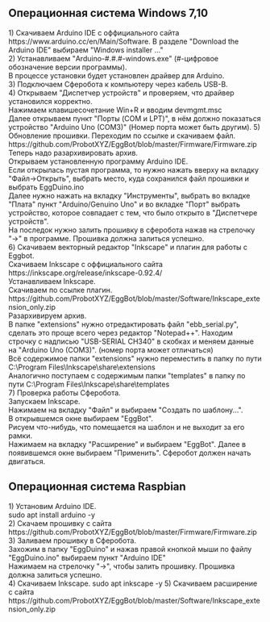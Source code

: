 <html>
<body>
                                                  <h2>Операционная система Windows 7,10</h2>
<p>1) Скачиваем Arduino IDE с оффициального сайта https://www.arduino.cc/en/Main/Software. 
    В разделе "Download the Arduino IDE" выбираем "Windows installer ..."<br>
2) Устанавливаем "Arduino-#.#.#-windows.exe" (#-цифровое обозначение версии программы).<br>
    В процессе установки будет установлен драйвер для Arduino.<br>
3) Подключаем Сферобота к компьютеру через кабель USB-B.<br>
4) Открываем "Диспетчер устройств" и проверяем, что драйвер установился корректно.<br>
    Нажимаем клавишесочетание Win+R и вводим devmgmt.msc<br>
    Далее открываем пункт "Порты (COM и LPT)", в нём должно показаться устройство "Arduino Uno (COM3)" (Номер порта может быть другим).
5) Обновление прошивки.
   Переходим по ссылке и скачиваем файл. https://github.com/ProbotXYZ/EggBot/blob/master/Firmware/Firmware.zip<br>
   	Теперь надо разархивировать архив.<br>
  	Открываем установленную программу Arduino IDE.<br>
   	Если открылась пустая программа, то нужно нажать вверху на вкладку "Файл->Открыть", выбрать место, куда сохранился файл прошивки и выбрать EggDuino.ino<br>
   	Далее нужно нажать на вкладку "Инструменты", выбрать во вкладке "Плата" пункт "Arduino/Genuino Uno" и во вкладке "Порт" выбрать устройство, которое совпадает с тем, что было открыто в "Диспетчере устройств".<br>
   	На последок нужно залить прошивку в сферобота нажав на стрелочку "->" в программе. Прошивка должна залиться успешно.<br>
6) Скачиваем векторный редактор "Inkscape" и плагин для работы с Eggbot.<br>
		Скачиваем Inkscape с оффициального сайта https://inkscape.org/release/inkscape-0.92.4/ <br>
		Устанавливаем Inkscape.<br>
		Скачиваем по ссылке плагин. https://github.com/ProbotXYZ/EggBot/blob/master/Software/Inkscape_extension_only.zip <br>
		Разархивируем архив.<br>
		В папке "extensions" нужно отредактировать файл "ebb_serial.py", сделать это проще всего через редактор "Notepad++". Находим строчку с надписью "USB-SERIAL CH340" в скобках и меняем данные на "Arduino Uno (COM3)". (номер порта может отличаться)<br>
		Всё содержимое папки "extensions" нужно переместить в папку по пути C:\Program Files\Inkscape\share\extensions<br>
		Аналогично поступаем с содержимым папки "templates" в папку по пути C:\Program Files\Inkscape\share\templates<br>
7) Проверка работы Сферобота.<br>
		Запускаем Inkscape.<br>
		Нажимаем на вкладку "Файл" и выбираем "Создать по шаблону...".<br>
		В открывшемся окне выбираем "EggBot".<br>
		Рисуем что-нибудь, что помещается на шаблон и не выходит за его рамки.<br>
		Нажимаем на вкладку "Расширение" и выбираем "EggBot".
		Далее в появившемся окне выбираем "Применить". Сферобот должен начать двигаться.
</p>
                                                  <h2>Операционная система Raspbian</h2>
<p>1) Установим Arduino IDE.<br>
			sudo apt install arduino -y<br>
2) Скачаем прошивку с сайта https://github.com/ProbotXYZ/EggBot/blob/master/Firmware/Firmware.zip
3) Заливаем прошивку в Сферобота. <br>
		Захожим в папку "EggDuino" и нажав правой кнопкой мыши по файлу "EggDuino.ino" выбираем пункт "Arduino IDE"<br>
		Нажимаем на стрелочку "->", чтобы залить прошивку. Прошивка должна залиться успешно.<br>
4) Скачиваем Inkscape.
			sudo apt inkscape -y
5) Скачиваем расширение с сайта https://github.com/ProbotXYZ/EggBot/blob/master/Software/Inkscape_extension_only.zip<br>
																								
		
		
</body>
</html>
